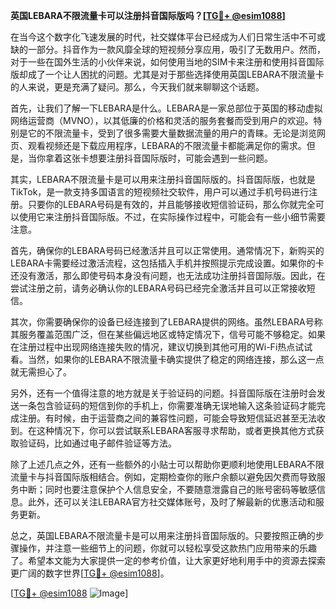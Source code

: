 **英国LEBARA不限流量卡可以注册抖音国际版吗？[[TG💪+ @esim1088](https://t.me/s/esim1088)]**

在当今这个数字化飞速发展的时代，社交媒体平台已经成为人们日常生活中不可或缺的一部分。抖音作为一款风靡全球的短视频分享应用，吸引了无数用户。然而，对于一些在国外生活的小伙伴来说，如何使用当地的SIM卡来注册和使用抖音国际版却成了一个让人困扰的问题。尤其是对于那些选择使用英国LEBARA不限流量卡的人来说，更是充满了疑问。那么，今天我们就来聊聊这个话题。

首先，让我们了解一下LEBARA是什么。LEBARA是一家总部位于英国的移动虚拟网络运营商（MVNO），以其低廉的价格和灵活的服务套餐而受到用户的欢迎。特别是它的不限流量卡，受到了很多需要大量数据流量的用户的青睐。无论是浏览网页、观看视频还是下载应用程序，LEBARA的不限流量卡都能满足你的需求。但是，当你拿着这张卡想要注册抖音国际版时，可能会遇到一些问题。

其实，LEBARA不限流量卡是可以用来注册抖音国际版的。抖音国际版，也就是TikTok，是一款支持多国语言的短视频社交软件，用户可以通过手机号码进行注册。只要你的LEBARA号码是有效的，并且能够接收短信验证码，那么你就完全可以使用它来注册抖音国际版。不过，在实际操作过程中，可能会有一些小细节需要注意。

首先，确保你的LEBARA号码已经激活并且可以正常使用。通常情况下，新购买的LEBARA卡需要经过激活流程，这包括插入手机并按照提示完成设置。如果你的卡还没有激活，那么即使号码本身没有问题，也无法成功注册抖音国际版。因此，在尝试注册之前，请务必确认你的LEBARA号码已经完全激活并且可以正常接收短信。

其次，你需要确保你的设备已经连接到了LEBARA提供的网络。虽然LEBARA号称其服务覆盖范围广泛，但在某些偏远地区或特定情况下，信号可能不够稳定。如果在注册过程中出现网络连接失败的情况，建议切换到其他可用的Wi-Fi热点试试看。当然，如果你的LEBARA不限流量卡确实提供了稳定的网络连接，那么这一点就无需担心了。

另外，还有一个值得注意的地方就是关于验证码的问题。抖音国际版在注册时会发送一条包含验证码的短信到你的手机上，你需要准确无误地输入这条验证码才能完成注册。有时候，由于运营商之间的兼容性问题，可能会导致短信延迟甚至无法收到。在这种情况下，你可以尝试联系LEBARA客服寻求帮助，或者更换其他方式获取验证码，比如通过电子邮件验证等方法。

除了上述几点之外，还有一些额外的小贴士可以帮助你更顺利地使用LEBARA不限流量卡与抖音国际版相结合。例如，定期检查你的账户余额以避免因欠费而导致服务中断；同时也要注意保护个人信息安全，不要随意泄露自己的账号密码等敏感信息。此外，还可以关注LEBARA官方社交媒体账号，及时了解最新的优惠活动和服务更新。

总之，英国LEBARA不限流量卡是可以用来注册抖音国际版的。只要按照正确的步骤操作，并注意一些细节上的问题，你就可以轻松享受这款热门应用带来的乐趣了。希望本文能为大家提供一定的参考价值，让大家更好地利用手中的资源去探索更广阔的数字世界[[TG💪+ @esim1088](https://t.me/s/esim1088)]。

[[TG💪+ @esim1088](https://t.me/s/esim1088) ![Image](https://i.postimg.cc/4NQfJmqS/Snipaste-2025-05-13-00-14-12.png)]